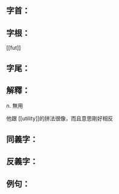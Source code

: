 
## 字首：

## 字根：
[[fut]]

## 字尾：


## 解釋：
n.
無用

他跟 [[utility]]的拼法很像，而且意思剛好相反

## 同義字：

## 反義字：

## 例句：


